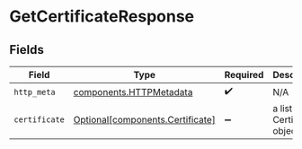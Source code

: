# GetCertificateResponse


## Fields

| Field                                                                      | Type                                                                       | Required                                                                   | Description                                                                |
| -------------------------------------------------------------------------- | -------------------------------------------------------------------------- | -------------------------------------------------------------------------- | -------------------------------------------------------------------------- |
| `http_meta`                                                                | [components.HTTPMetadata](../../models/components/httpmetadata.md)         | :heavy_check_mark:                                                         | N/A                                                                        |
| `certificate`                                                              | [Optional[components.Certificate]](../../models/components/certificate.md) | :heavy_minus_sign:                                                         | a list of Certificate objects                                              |